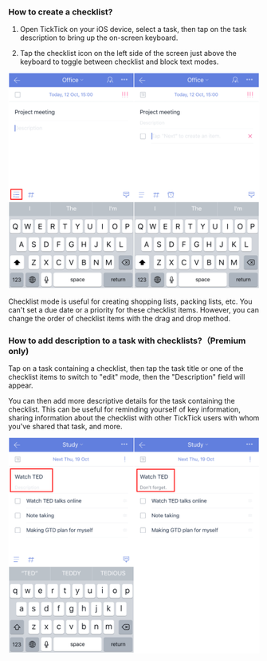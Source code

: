 ### How to create a checklist?

1. Open TickTick on your iOS device, select a task, then tap on the task description to bring up the on-screen keyboard.

2. Tap the checklist icon on the left side of the screen just above the keyboard to toggle between checklist and block text modes.

![](../ios/4.3/4.3.2.1.png)

Checklist mode is useful for creating shopping lists, packing lists, etc. You can't set a due date or a priority for these checklist items. However, you can change the order of checklist items with the drag and drop method.

### How to add description to a task with checklists?（Premium only\)

Tap on a task containing a checklist, then tap the task title or one of the checklist items to switch to "edit" mode, then the "Description" field will appear.

You can then add more descriptive details for the task containing the checklist. This can be useful for reminding yourself of key information, sharing information about the checklist with other TickTick users with whom you've shared that task, and more.

![](../ios/4.3/4.3.2.2.png)

